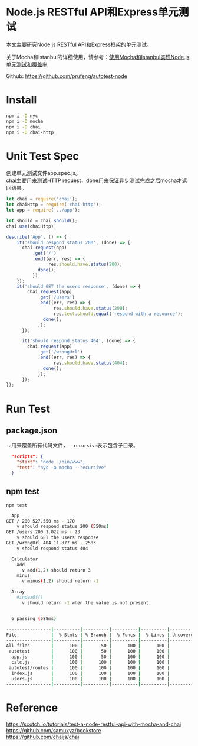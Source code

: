 Node.js RESTful API和Express单元测试
====
本文主要研究Node.js RESTful API和Express框架的单元测试。

关于Mocha和Istanbul的详细使用，请参考：[使用Mocha和Istanbul实现Node.js单元测试和覆盖率](https://blog.csdn.net/prufeng/article/details/83043246)

Github: https://github.com/prufeng/autotest-node

# Install
```bash
npm i -D nyc
npm i -D mocha
npm i -D chai
npm i -D chai-http
```

# Unit Test Spec
创建单元测试文件app.spec.js。   
chai主要用来测试HTTP request，done用来保证异步测试完成之后mocha才返回结果。  
```javascript
let chai = require('chai');
let chaiHttp = require('chai-http');
let app = require('../app');

let should = chai.should();
chai.use(chaiHttp);

describe('App', () => {
    it('should respond status 200', (done) => {
      chai.request(app)
          .get('/')
          .end((err, res) => {
                res.should.have.status(200);
            done();
          });
    });
    it('should GET the users response', (done) => {
        chai.request(app)
            .get('/users')
            .end((err, res) => {
                  res.should.have.status(200);
                  res.text.should.equal('respond with a resource');
              done();
            });
      });

      it('should respond status 404', (done) => {
        chai.request(app)
            .get('/wrongUrl')
            .end((err, res) => {
                  res.should.have.status(404);
              done();
            });
      });
});
```
# Run Test
## package.json
`-a`用来覆盖所有代码文件，`--recursive`表示包含子目录。

```json
  "scripts": {
    "start": "node ./bin/www",
    "test": "nyc -a mocha --recursive"
  }
```
## npm test
```
npm test
```

```bash
  App
GET / 200 527.550 ms - 170
    v should respond status 200 (550ms)
GET /users 200 1.022 ms - 23
    v should GET the users response
GET /wrongUrl 404 11.877 ms - 2583
    v should respond status 404

  Calculator
    add
      v add(1,2) should return 3
    minus
      v minus(1,2) should return -1

  Array
    #indexOf()
      v should return -1 when the value is not present


  6 passing (588ms)

-----------------|----------|----------|----------|----------|-------------------|
File             |  % Stmts | % Branch |  % Funcs |  % Lines | Uncovered Line #s |
-----------------|----------|----------|----------|----------|-------------------|
All files        |      100 |       50 |      100 |      100 |                   |
 autotest        |      100 |       50 |      100 |      100 |                   |
  app.js         |      100 |       50 |      100 |      100 |             34,37 |
  calc.js        |      100 |      100 |      100 |      100 |                   |
 autotest/routes |      100 |      100 |      100 |      100 |                   |
  index.js       |      100 |      100 |      100 |      100 |                   |
  users.js       |      100 |      100 |      100 |      100 |                   |
-----------------|----------|----------|----------|----------|-------------------|
```
# Reference
https://scotch.io/tutorials/test-a-node-restful-api-with-mocha-and-chai   
https://github.com/samuxyz/bookstore   
https://github.com/chaijs/chai   
